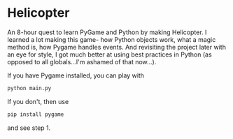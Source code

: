 Helicopter
==========

An 8-hour quest to learn PyGame and Python by making Helicopter. I learned a lot making this game- how Python objects work,
what a magic method is, how Pygame handles events. And revisiting the project later with an eye for style, I got much 
better at using best practices in Python (as opposed to all globals...I'm ashamed of that now...).

If you have Pygame installed, you can play with 
```python
python main.py
```
If you don't, then use 
```python 
pip install pygame
```
and see step 1. 
